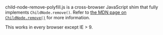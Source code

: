 child-node-remove-polyfill.js is a cross-browser JavaScript shim that fully implements `ChildNode.remove()`. Refer to [the MDN page on `ChildNode.remove()`](https://developer.mozilla.org/en-US/docs/Web/API/ChildNode/remove) for more information.

This works in every browser except IE > 9.
